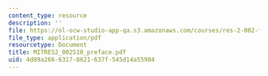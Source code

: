```yaml
---
content_type: resource
description: ''
file: https://ol-ocw-studio-app-qa.s3.amazonaws.com/courses/res-2-002-finite-element-procedures-for-solids-and-structures-spring-2010/4d09a26663178621637f545d14a55984_MITRES2_002S10_preface.pdf
file_type: application/pdf
resourcetype: Document
title: MITRES2_002S10_preface.pdf
uid: 4d09a266-6317-8621-637f-545d14a55984
---
```

